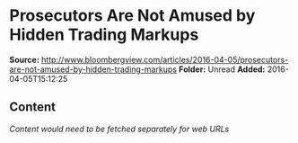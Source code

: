 # Prosecutors Are Not Amused by Hidden Trading Markups

**Source:** http://www.bloombergview.com/articles/2016-04-05/prosecutors-are-not-amused-by-hidden-trading-markups
**Folder:** Unread
**Added:** 2016-04-05T15:12:25




## Content
*Content would need to be fetched separately for web URLs*
